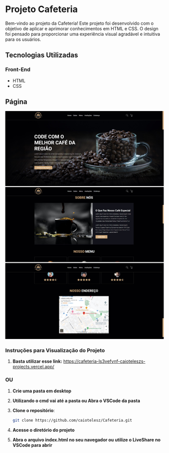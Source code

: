 # Projeto Cafeteria
Bem-vindo ao projeto da Cafeteria! Este projeto foi desenvolvido com o objetivo de aplicar e aprimorar conhecimentos em HTML e CSS. O design foi pensado para proporcionar uma experiência visual agradável e intuitiva para os usuários.

## Tecnologias Utilizadas

### Front-End
- HTML
- CSS

## Página
![Create](assets/images/photo1.jpg)
![Create](assets/images/photo2.jpg)
![Create](assets/images/photo3.jpg)

### Instruções para Visualização do Projeto

1. **Basta utilizar esse link:** https://cafeteria-ls3vefvnf-caioteleszs-projects.vercel.app/

### OU

1. **Crie uma pasta em desktop**

2. **Utilizando o cmd vai até a pasta ou Abra o VSCode da pasta**

3. **Clone o repositório**:
   ```sh
   git clone https://github.com/caiotelesz/Cafeteria.git
   ```

4. **Acesse o diretório do projeto**

5. **Abra o arquivo index.html no seu navegador ou utilize o LiveShare no VSCode para abrir**
